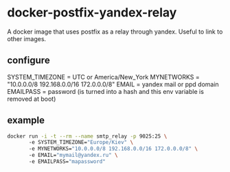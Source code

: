 # docker-postfix-yandex-relay
A docker image that uses postfix as a relay through yandex. Useful to link to other images.

## configure

SYSTEM_TIMEZONE = UTC or America/New_York
MYNETWORKS = "10.0.0.0/8 192.168.0.0/16 172.0.0.0/8"
EMAIL = yandex mail or ppd domain
EMAILPASS = password (is turned into a hash and this env variable is removed at boot)

## example

```bash
docker run -i -t --rm --name smtp_relay -p 9025:25 \ 
       -e SYSTEM_TIMEZONE="Europe/Kiev" \ 
	   -e MYNETWORKS="10.0.0.0/8 192.168.0.0/16 172.0.0.0/8" \ 
	   -e EMAIL="mymail@yandex.ru" \ 
	   -e EMAILPASS="mapassword" 
```

